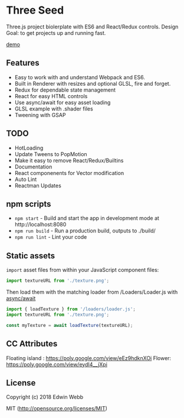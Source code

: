 # Three Seed

Three.js project biolerplate with ES6 and React/Redux controls. Design Goal: to get projects up and running fast.

[demo](http://edwinwebb.github.io/three-seed/)

## Features
* Easy to work with and understand Webpack and ES6.
* Built in Renderer with resizes and optional GLSL, fire and forget.
* Redux for dependable state management
* React for easy HTML controls
* Use async/await for easy asset loading
* GLSL example with .shader files
* Tweening with GSAP

## TODO
* HotLoading
* Update Tweens to PopMotion
* Make it easy to remove React/Redux/Builtins
* Documentation
* React componenents for Vector modification
* Auto Lint
* Reactman Updates

## npm scripts

* `npm start` - Build and start the app in development mode at http://localhost:8080
* `npm run build` - Run a production build, outputs to ./build/
* `npm run lint` - Lint your code

## Static assets

`import` asset files from within your JavaScript component files:

```javascript
import textureURL from './texture.png';
```

Then load them with the matching loader from /Loaders/Loader.js with [async/await](https://developer.mozilla.org/en-US/docs/Web/JavaScript/Reference/Statements/async_function)

```javascript
import { loadTexture } from '/loaders/loader.js';
import textureURL from './texture.png';

const myTexture = await loadTexture(textureURL);
```

## CC Attributes
Floating island : https://poly.google.com/view/eEz9hdknXOi
Flower: https://poly.google.com/view/eydI4__jXpi

## License

Copyright (c) 2018 Edwin Webb

MIT (http://opensource.org/licenses/MIT)
